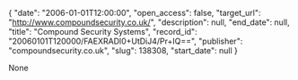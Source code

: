 {
  "date": "2006-01-01T12:00:00", 
  "open_access": false, 
  "target_url": "http://www.compoundsecurity.co.uk/", 
  "description": null, 
  "end_date": null, 
  "title": "Compound Security Systems", 
  "record_id": "20060101T120000/FAEXRADl0+UtDiJ4/Pr+IQ==", 
  "publisher": "compoundsecurity.co.uk", 
  "slug": 138308, 
  "start_date": null
}

None